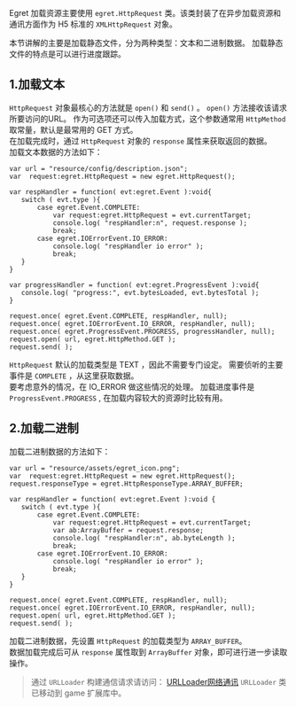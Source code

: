 Egret 加载资源主要使用 `egret.HttpRequest` 类。该类封装了在异步加载资源和通讯方面作为 H5 标准的 `XMLHttpRequest` 对象。

本节讲解的主要是加载静态文件，分为两种类型：文本和二进制数据。
加载静态文件的特点是可以进行进度跟踪。

## 1.加载文本   

`HttpRequest` 对象最核心的方法就是 `open()` 和 `send()` 。  `open()` 方法接收该请求所要访问的URL。 作为可选项还可以传入加载方式，这个参数通常用 `HttpMethod` 取常量，默认是最常用的 GET 方式。       
在加载完成时，通过 `HttpRequest` 对象的 `response` 属性来获取返回的数据。    
加载文本数据的方法如下：   

```
var url = "resource/config/description.json";
var  request:egret.HttpRequest = new egret.HttpRequest();
        
var respHandler = function( evt:egret.Event ):void{
   switch ( evt.type ){
       case egret.Event.COMPLETE:
           var request:egret.HttpRequest = evt.currentTarget;
           console.log( "respHandler:n", request.response );
           break;
       case egret.IOErrorEvent.IO_ERROR:
           console.log( "respHandler io error" );
           break;
   }
}
        
var progressHandler = function( evt:egret.ProgressEvent ):void{
   console.log( "progress:", evt.bytesLoaded, evt.bytesTotal );
}

request.once( egret.Event.COMPLETE, respHandler, null);
request.once( egret.IOErrorEvent.IO_ERROR, respHandler, null);
request.once( egret.ProgressEvent.PROGRESS, progressHandler, null);
request.open( url, egret.HttpMethod.GET ); 
request.send( );
```
`HttpRequest` 默认的加载类型是 TEXT ，因此不需要专门设定。
需要侦听的主要事件是 `COMPLETE` ，从这里获取数据。   
要考虑意外的情况，在 IO_ERROR 做这些情况的处理。
加载进度事件是 `ProgressEvent.PROGRESS` , 在加载内容较大的资源时比较有用。

## 2.加载二进制   
加载二进制数据的方法如下：

```
var url = "resource/assets/egret_icon.png";
var  request:egret.HttpRequest = new egret.HttpRequest();
request.responseType = egret.HttpResponseType.ARRAY_BUFFER;

var respHandler = function( evt:egret.Event ):void {
   switch ( evt.type ){
       case egret.Event.COMPLETE:
           var request:egret.HttpRequest = evt.currentTarget;
           var ab:ArrayBuffer = request.response;
           console.log( "respHandler:n", ab.byteLength );
           break;
       case egret.IOErrorEvent.IO_ERROR:
           console.log( "respHandler io error" );
           break;
   }
}

request.once( egret.Event.COMPLETE, respHandler, null);
request.once( egret.IOErrorEvent.IO_ERROR, respHandler, null);
request.open( url, egret.HttpMethod.GET );
request.send( );
```
加载二进制数据，先设置 `HttpRequest` 的加载类型为 `ARRAY_BUFFER`。   
数据加载完成后可从 `response` 属性取到 `ArrayBuffer` 对象，即可进行进一步读取操作。  

>通过 `URLLoader` 构建通信请求请访问：
[URLLoader网络通讯](../../../extension/game/URLLoaderNetwork/README.md)
`URLLoader` 类已移动到 game 扩展库中。